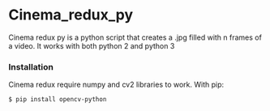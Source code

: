 # Cinema_redux_py

Cinema redux py is a python script that creates a .jpg filled with n frames of a video.
It works with both python 2 and python 3
### Installation

Cinema redux require numpy and cv2 libraries to work.
With pip:
```sh
$ pip install opencv-python
```
